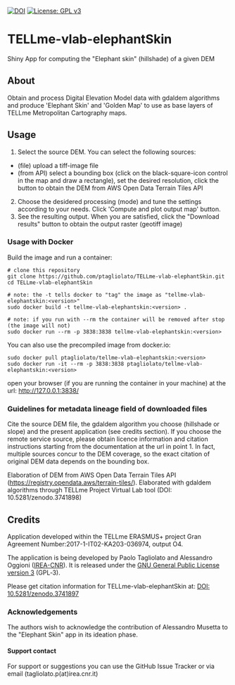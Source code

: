 [![DOI](https://zenodo.org/badge/DOI/10.5281/zenodo.3741898.svg)](https://doi.org/10.5281/zenodo.3741898)
[![License: GPL v3](https://img.shields.io/badge/License-GPL%20v3-blue.svg)](http://www.gnu.org/licenses/gpl-3.0)

# TELLme-vlab-elephantSkin
Shiny App for computing the "Elephant skin" (hillshade) of a given DEM

## About
Obtain and process Digital Elevation Model data with gdaldem algorithms and produce 'Elephant Skin' and 'Golden Map' to use as base layers of TELLme Metropolitan Cartography maps.

## Usage
1. Select the source DEM. You can select the following sources:
- (file) upload a tiff-image file
- (from API) select a bounding box (click on the black-square-icon control in the map and draw a rectangle), set the desired resolution, click the button to obtain the DEM from AWS Open Data Terrain Tiles API
2. Choose the desidered processing (mode) and tune the settings according to your needs. Click 'Compute and plot output map' button.
3. See the resulting output. When you are satisfied, click the "Download results" button to obtain the output raster (geotiff image)

### Usage with Docker

Build the image and run a container:

    # clone this repository
    git clone https://github.com/ptagliolato/TELLme-vlab-elephantSkin.git
    cd TELLme-vlab-elephantSkin
    
    # note: the -t tells docker to "tag" the image as "tellme-vlab-elephantskin:<version>"
    sudo docker build -t tellme-vlab-elephantskin:<version> .
    
    # note: if you run with --rm the container will be removed after stop (the image will not)
    sudo docker run --rm -p 3838:3838 tellme-vlab-elephantskin:<version>

You can also use the precompiled image from docker.io:

    sudo docker pull ptagliolato/tellme-vlab-elephantskin:<version>
    sudo docker run -it --rm -p 3838:3838 ptagliolato/tellme-vlab-elephantskin:<version>
    
open your browser (if you are running the container in your machine) at the url:
   http://127.0.0.1:3838/



### Guidelines for metadata lineage field of downloaded files

Cite the source DEM file, the gdaldem algorithm you choose (hillshade or slope) and the present application (see credits section). 
If you choose the remote service source, please obtain licence information and citation instructions starting from the documentation at the url in point 1.
In fact, multiple sources concur to the DEM coverage, so the exact citation of original DEM data depends on the bounding box.

Elaboration of DEM from AWS Open Data Terrain Tiles API (https://registry.opendata.aws/terrain-tiles/). Elaborated with gdaldem algorithms through TELLme Project Virtual Lab tool (DOI: 10.5281/zenodo.3741898)

## Credits
Application developed within the TELLme ERASMUS+ project Gran Agreement Number:2017-1-IT02-KA203-036974, output O4. 

The application is being developed by Paolo Tagliolato and Alessandro Oggioni ([IREA-CNR](http://www.irea.cnr.it)). It is released under the [GNU General Public License version 3](https://www.gnu.org/licenses/gpl-3.0.html) (GPL‑3).

Please get citation information for TELLme-vlab-elephantSkin at: [DOI: 10.5281/zenodo.3741897](https://doi.org/10.5281/zenodo.3741897)

### Acknowledgements
The authors wish to acknowledge the contribution of Alessandro Musetta to the "Elephant Skin" app in its ideation phase.

#### Support contact
For support or suggestions you can use the GitHub Issue Tracker or via email (tagliolato.p(at)irea.cnr.it)
